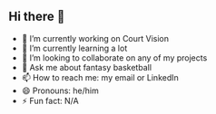 ## Hi there 👋

- 🔭 I’m currently working on Court Vision
- 🌱 I’m currently learning a lot
- 👯 I’m looking to collaborate on any of my projects
- 💬 Ask me about fantasy basketball
- 📫 How to reach me: my email or LinkedIn
- 😄 Pronouns: he/him
- ⚡ Fun fact: N/A
